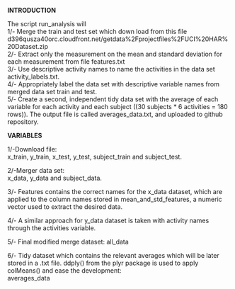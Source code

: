 **INTRODUCTION**

The script run_analysis will  
   1/- Merge the train and test set which down load from this file
	d396qusza40orc.cloudfront.net/getdata%2Fprojectfiles%2FUCI%20HAR%20Dataset.zip   
   2/- Extract only the measurement on the mean and standard deviation for each measurement from file features.txt	
   3/- Use descriptive activity names to name the activities in the data set activity_labels.txt.  
   4/- Appropriately label the data set with descriptive variable names from merged data set train and test.  
   5/- Create a second, independent tidy data set with the average of each variable for each activity and each subject ((30 subjects * 6 activities = 180 rows)).
        The output file is called averages_data.txt, and uploaded to github repository.	

**VARIABLES**

   1/-Download file:  
	x_train, y_train, x_test, y_test, subject_train and subject_test. 

   2/-Merger data set:  
	x_data, y_data and subject_data.

   3/- Features contains the correct names for the x_data dataset, which are applied to the column names stored in mean_and_std_features, a numeric vector used to extract the desired data.    

   4/-  A similar approach for y_data dataset is taken with activity names through the activities variable.  

   5/- Final modified merge dataset:
	all_data

   6/- Tidy dataset which contains the relevant averages which will be later stored in a .txt file. ddply() from the plyr package is used to apply colMeans() and ease the development:  
	averages_data 